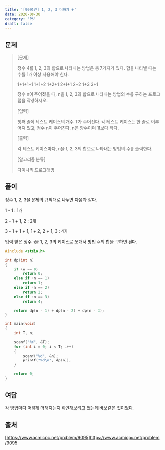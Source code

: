 ```yaml
---
title: '[9095번] 1, 2, 3 더하기 ➕'
date: 2020-09-30
category: 'PS'
draft: false
---
```


## 문제

> [문제]
>
> 정수 4를 1, 2, 3의 합으로 나타내는 방법은 총 7가지가 있다. 합을 나타낼 때는 수를 1개 이상 사용해야 한다.
>
> 1+1+1+1
> 1+1+2
> 1+2+1
> 2+1+1
> 2+2
> 1+3
> 3+1
>
> 정수 n이 주어졌을 때, n을 1, 2, 3의 합으로 나타내는 방법의 수를 구하는 프로그램을 작성하시오.
>
> [입력]
>
> 첫째 줄에 테스트 케이스의 개수 T가 주어진다. 각 테스트 케이스는 한 줄로 이루어져 있고, 정수 n이 주어진다. n은 양수이며 11보다 작다.
>
> [출력]
>
> 각 테스트 케이스마다, n을 1, 2, 3의 합으로 나타내는 방법의 수를 출력한다.
>
> [알고리즘 분류]
>
> 다이나믹 프로그래밍

## 풀이

정수 1, 2, 3을 문제의 규칙대로 나누면 다음과 같다.

1 - 1 : 1개

2 - 1 + 1, 2 : 2개

3 - 1 + 1 + 1, 1 + 2, 2 + 1, 3 : 4개

입력 받은 정수 n을 1, 2, 3의 케이스로 쪼개서 방법 수의 합을 구하면 된다.

```c
#include <stdio.h>

int dp(int n)
{
	if (n == 0)
		return 0;
	else if (n == 1)
		return 1;
	else if (n == 2)
		return 2;
	else if (n == 3)
		return 4;

	return dp(n - 1) + dp(n - 2) + dp(n - 3);
}

int main(void)
{
	int T, n;

	scanf("%d", &T);
	for (int i = 0; i < T; i++)
	{
		scanf("%d", &n);
		printf("%d\n", dp(n));
	}

	return 0;
}
```

## 여담

각 방법마다 어떻게 더해지는지 확인해보려고 했는데 바보같은 짓이었다.

## 출처

[https://www.acmicpc.net/problem/9095]https://www.acmicpc.net/problem/9095
